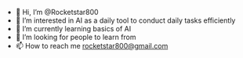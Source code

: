 - 👋 Hi, I’m @Rocketstar800
- 👀 I’m interested in AI as a daily tool to conduct daily tasks efficiently
- 🌱 I’m currently learning basics of AI
- 💞️ I’m looking for people to learn from
- 📫 How to reach me rocketstar800@gmail.com

<!---
Rocketstar800/Rocketstar800 is a ✨ special ✨ repository because its `README.md` (this file) appears on your GitHub profile.
You can click the Preview link to take a look at your changes.
--->
